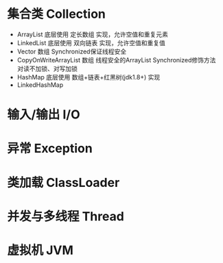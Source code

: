 
# 集合类 Collection
- ArrayList 底层使用 定长数组 实现，允许空值和重复元素
- LinkedList 底层使用 双向链表 实现，允许空值和重复值
- Vector 数组 Synchronized保证线程安全
- CopyOnWriteArrayList 数组 线程安全的ArrayList Synchronized修饰方法 对读不加锁、对写加锁
- HashMap 底层使用 数组+链表+红黑树(jdk1.8+) 实现
- LinkedHashMap 


# 输入/输出 I/O

# 异常 Exception

# 类加载 ClassLoader

# 并发与多线程 Thread

# 虚拟机 JVM